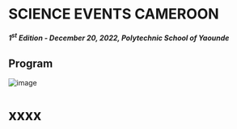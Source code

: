 # SCIENCE EVENTS CAMEROON
##### *1<sup>st</sup> Edition - December 20, 2022, Polytechnic School of Yaounde*

## Program
![image](program.png)
# xxxx
